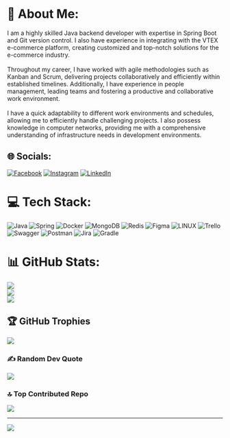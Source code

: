 # 💫 About Me:
I am a highly skilled Java backend developer with expertise in Spring Boot and Git version control. I also have experience in integrating with the VTEX e-commerce platform, creating customized and top-notch solutions for the e-commerce industry.<br><br>Throughout my career, I have worked with agile methodologies such as Kanban and Scrum, delivering projects collaboratively and efficiently within established timelines. Additionally, I have experience in people management, leading teams and fostering a productive and collaborative work environment.<br><br>I have a quick adaptability to different work environments and schedules, allowing me to efficiently handle challenging projects. I also possess knowledge in computer networks, providing me with a comprehensive understanding of infrastructure needs in development environments.<br>


## 🌐 Socials:
[![Facebook](https://img.shields.io/badge/Facebook-%231877F2.svg?logo=Facebook&logoColor=white)](https://facebook.com/giullianomassarelli) [![Instagram](https://img.shields.io/badge/Instagram-%23E4405F.svg?logo=Instagram&logoColor=white)](https://instagram.com/giu_massarelli) [![LinkedIn](https://img.shields.io/badge/LinkedIn-%230077B5.svg?logo=linkedin&logoColor=white)](https://linkedin.com/in/giumasssarelli) 

# 💻 Tech Stack:
![Java](https://img.shields.io/badge/java-%23ED8B00.svg?style=flat&logo=java&logoColor=white) ![Spring](https://img.shields.io/badge/spring-%236DB33F.svg?style=flat&logo=spring&logoColor=white) ![Docker](https://img.shields.io/badge/docker-%230db7ed.svg?style=flat&logo=docker&logoColor=white) ![MongoDB](https://img.shields.io/badge/MongoDB-%234ea94b.svg?style=flat&logo=mongodb&logoColor=white) ![Redis](https://img.shields.io/badge/redis-%23DD0031.svg?style=flat&logo=redis&logoColor=white) 	![Figma](https://img.shields.io/badge/figma-%23F24E1E.svg?style=flat&logo=figma&logoColor=white) ![LINUX](https://img.shields.io/badge/Linux-FCC624?style=flat&logo=linux&logoColor=black) ![Trello](https://img.shields.io/badge/Trello-%23026AA7.svg?style=flat&logo=Trello&logoColor=white) ![Swagger](https://img.shields.io/badge/-Swagger-%23Clojure?style=flat&logo=swagger&logoColor=white) ![Postman](https://img.shields.io/badge/Postman-FF6C37?style=flat&logo=postman&logoColor=white) ![Jira](https://img.shields.io/badge/jira-%230A0FFF.svg?style=flat&logo=jira&logoColor=white) ![Gradle](https://img.shields.io/badge/Gradle-02303A.svg?style=flat&logo=Gradle&logoColor=white)
# 📊 GitHub Stats:
![](https://github-readme-stats.vercel.app/api?username=giullianomassarelli&theme=midnight-purple&hide_border=false&include_all_commits=false&count_private=false)<br/>
![](https://github-readme-streak-stats.herokuapp.com/?user=giullianomassarelli&theme=midnight-purple&hide_border=false)<br/>
![](https://github-readme-stats.vercel.app/api/top-langs/?username=giullianomassarelli&theme=midnight-purple&hide_border=false&include_all_commits=false&count_private=false&layout=compact)

## 🏆 GitHub Trophies
![](https://github-profile-trophy.vercel.app/?username=giullianomassarelli&theme=dracula&no-frame=false&no-bg=false&margin-w=4)

### ✍️ Random Dev Quote
![](https://quotes-github-readme.vercel.app/api?type=horizontal&theme=tokyonight)

### 🔝 Top Contributed Repo
![](https://github-contributor-stats.vercel.app/api?username=giullianomassarelli&limit=5&theme=tokyonight&combine_all_yearly_contributions=true)

---
[![](https://visitcount.itsvg.in/api?id=giullianomassarelli&icon=5&color=6)](https://visitcount.itsvg.in)

<!-- Proudly created with GPRM ( https://gprm.itsvg.in ) -->
